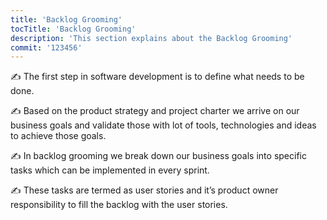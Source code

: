 ```yaml
---
title: 'Backlog Grooming'
tocTitle: 'Backlog Grooming'
description: 'This section explains about the Backlog Grooming'
commit: '123456'
---
```


✍️ The first step in software development is to define what needs to be done.

✍️ Based on the product strategy and project charter we arrive on our business goals and validate those with lot of tools, technologies and ideas to achieve those goals.

✍️ In backlog grooming we break down our business goals into specific tasks which can be implemented in every sprint.

✍️ These tasks are termed as user stories and it’s product owner responsibility to fill the backlog with the user stories.

<!--
![default and pinned tasks](/placeholders/banner.png)

```javascript
code or syntax
```

<div class="aside">
<a href=""><b>Links</b></a>
</div>
-->
